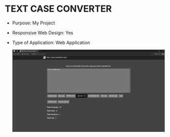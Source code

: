 # TEXT CASE CONVERTER

* Purpose: My Project
* Responsive Web Design: Yes
* Type of Application: Web Application

  <img src="SCREENSHOTS/PIC1.jpg">